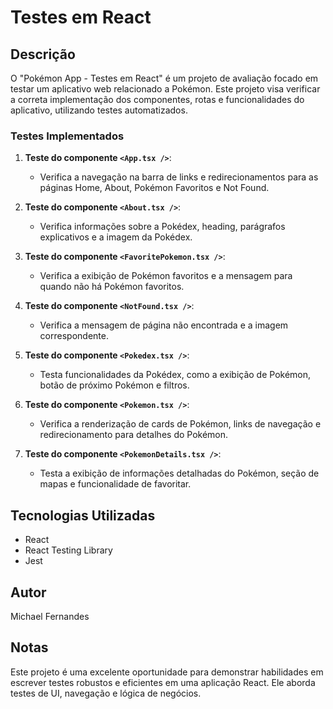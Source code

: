 # Testes em React

## Descrição
O "Pokémon App - Testes em React" é um projeto de avaliação focado em testar um aplicativo web relacionado a Pokémon. Este projeto visa verificar a correta implementação dos componentes, rotas e funcionalidades do aplicativo, utilizando testes automatizados.


### Testes Implementados
1. **Teste do componente `<App.tsx />`**:
   - Verifica a navegação na barra de links e redirecionamentos para as páginas Home, About, Pokémon Favoritos e Not Found.
   
2. **Teste do componente `<About.tsx />`**:
   - Verifica informações sobre a Pokédex, heading, parágrafos explicativos e a imagem da Pokédex.
   
3. **Teste do componente `<FavoritePokemon.tsx />`**:
   - Verifica a exibição de Pokémon favoritos e a mensagem para quando não há Pokémon favoritos.
   
4. **Teste do componente `<NotFound.tsx />`**:
   - Verifica a mensagem de página não encontrada e a imagem correspondente.
   
5. **Teste do componente `<Pokedex.tsx />`**:
   - Testa funcionalidades da Pokédex, como a exibição de Pokémon, botão de próximo Pokémon e filtros.
   
6. **Teste do componente `<Pokemon.tsx />`**:
   - Verifica a renderização de cards de Pokémon, links de navegação e redirecionamento para detalhes do Pokémon.
   
7. **Teste do componente `<PokemonDetails.tsx />`**:
   - Testa a exibição de informações detalhadas do Pokémon, seção de mapas e funcionalidade de favoritar.

## Tecnologias Utilizadas
- React
- React Testing Library
- Jest

## Autor
Michael Fernandes

## Notas
Este projeto é uma excelente oportunidade para demonstrar habilidades em escrever testes robustos e eficientes em uma aplicação React. Ele aborda testes de UI, navegação e lógica de negócios.



